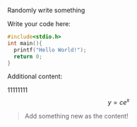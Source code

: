 Randomly write something 

Write your code here:

```c
#include<stdio.h>
int main(){
  printf("Hello World!");
  return 0;
}
```

Additional content:

11111111
$$
y=ce^x
$$

> Add something new as the content!
